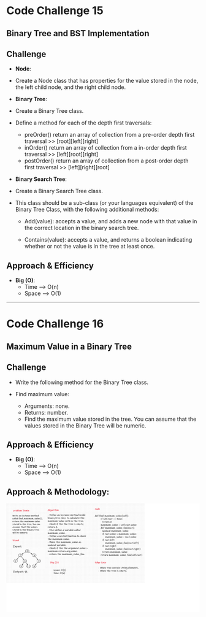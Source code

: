 # Code Challenge 15

## Binary Tree and BST Implementation

## Challenge
 * **Node**:
 
  * Create a Node class that has properties for the value stored in the node, the left child node, and the right child node.

 * **Binary Tree**:
 
  * Create a Binary Tree class.
  
  * Define a method for each of the depth first traversals:
    * preOrder() return an array of collection from a pre-order depth first traversal >> [root][left][right]
    * inOrder() return an array of collection from a in-order depth first traversal >> [left][root][right]
    * postOrder() return an array of collection from a post-order depth first traversal >> [left][right][root]

 * **Binary Search Tree**:
 
  * Create a Binary Search Tree class.
  
  * This class should be a sub-class (or your languages equivalent) of the Binary Tree Class, with the following additional methods:
    
    * Add(value): accepts a value, and adds a new node with that value in the correct location in the binary search tree.

    * Contains(value): accepts a value, and returns a boolean indicating whether or not the value is in the tree at least once.

## Approach & Efficiency
* **Big (O)**:
  - Time --> O(n)
  - Space --> O(1)

---------------------------------------------------------------------------------------------------

# Code Challenge 16

## Maximum Value in a Binary Tree

## Challenge

* Write the following method for the Binary Tree class.
  
* Find maximum value:
    * Arguments: none.
    * Returns: number.
    * Find the maximum value stored in the tree. You can assume that the values stored in the Binary Tree will be numeric.

## Approach & Efficiency
* **Big (O)**:
  - Time --> O(n)
  - Space --> O(1)

## Approach & Methodology:
![Maximum_Value](../../images/code-challange-16.png)
